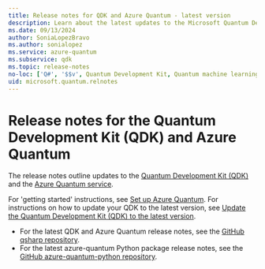 ```yaml
---
title: Release notes for QDK and Azure Quantum - latest version
description: Learn about the latest updates to the Microsoft Quantum Development Kit (QDK) and Azure Quantum.
ms.date: 09/13/2024
author: SoniaLopezBravo
ms.author: sonialopez
ms.service: azure-quantum
ms.subservice: qdk
ms.topic: release-notes
no-loc: ['Q#', '$$v', Quantum Development Kit, Quantum machine learning, Quantum Intermediate Representation, Basic measurement feedback, target, targets]
uid: microsoft.quantum.relnotes
---
```


# Release notes for the Quantum Development Kit (QDK) and Azure Quantum

The release notes outline updates to the [Quantum Development Kit (QDK)](xref:microsoft.quantum.install-qdk.overview) and the [Azure Quantum service](xref:microsoft.quantum.azure-quantum-overview).

For 'getting started' instructions, see [Set up Azure Quantum](xref:microsoft.quantum.install-qdk.overview). For instructions on how to update your QDK to the latest version, see [Update the Quantum Development Kit (QDK) to the latest version](xref:microsoft.quantum.update-qdk).

- For the latest QDK and Azure Quantum release notes, see the [GitHub qsharp repository](https://github.com/microsoft/qsharp/releases).
- For the latest azure-quantum Python package release notes, see the [GitHub azure-quantum-python repository](https://github.com/microsoft/azure-quantum-python/releases).